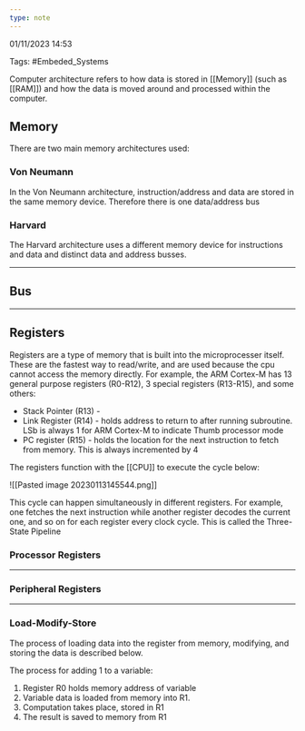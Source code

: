 ```yaml
---
type: note
---
```

01/11/2023 14:53

Tags:  #Embeded_Systems 

Computer architecture refers to how data is stored in [[Memory]] (such as [[RAM]]) and how the data is moved around and processed within the computer. 

## Memory
There are two main memory architectures used:

### Von Neumann
In the Von Neumann architecture, instruction/address and data are stored in the same memory device. Therefore there is one data/address bus 

### Harvard
The Harvard architecture uses a different memory device for instructions and data and distinct data and address busses.

---

## Bus



---

## Registers
Registers are a type of memory that is built into the microprocesser itself. These are the fastest way to read/write, and are used because the cpu cannot access the memory directly. For example, the ARM Cortex-M has 13 general purpose registers (R0-R12), 3 special registers (R13-R15), and some others:

- Stack Pointer (R13) -
- Link Register (R14) - holds address to return to after running subroutine. LSb is always 1 for ARM Cortex-M to indicate Thumb processor mode 
- PC register (R15) - holds the location for the next instruction to fetch from memory. This is always incremented by 4

The registers function with the [[CPU]] to execute the cycle below:

![[Pasted image 20230113145544.png]]

This cycle can happen simultaneously in different registers. For example, one fetches the next instruction while another register decodes the current one, and so on for each register every clock cycle. This is called the Three-State Pipeline

### Processor Registers



---

### Peripheral Registers



---

### Load-Modify-Store
The process of loading data into the register from memory, modifying, and storing the data is described below.

The process for adding 1 to a variable:
1. Register R0 holds memory address of variable
2. Variable data is loaded from memory into R1.
3. Computation takes place, stored in R1
4. The result is saved to memory from R1